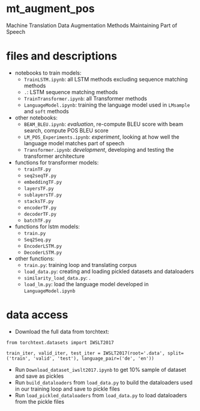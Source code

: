 # mt_augment_pos
Machine Translation Data Augmentation Methods Maintaining Part of Speech


# files and descriptions

- notebooks to train models:
  - `TrainLSTM.ipynb`: all LSTM methods excluding sequence matching methods
  - `.`: LSTM sequence matching methods
  - `TrainTransformer.ipynb`: all Transformer methods
  - `LanguageModel.ipynb`: training the language model used in `LMsample` and `soft` methods
- other notebooks:
  - `BEAM_BLEU.ipynb`: *evaluation*, re-compute BLEU score with beam search, compute POS BLEU score
  - `LM_POS_Experiments.ipynb`: *experiment*, looking at how well the language model matches part of speech
  - `Transformer.ipynb`: *development*, developing and testing the transformer architecture
- functions for transformer models:
  - `trainTF.py`
  - `seq2seqTF.py`
  - `embeddingTF.py`
  - `layersTF.py`
  - `sublayersTF.py`
  - `stacksTF.py`
  - `encoderTF.py`
  - `decoderTF.py`
  - `batchTF.py`
- functions for lstm models:
  - `train.py`
  - `Seq2Seq.py`
  - `EncoderLSTM.py`
  - `DecoderLSTM.py`
- other functions:
  - `train.py`: training loop and translating corpus
  - `load_data.py`: creating and loading pickled datasets and dataloaders
  - `similarity_load_data.py`: .
  - `load_lm.py`: load the language model developed in `LanguageModel.ipynb`

# data access
- Download the full data from torchtext:

`from torchtext.datasets import IWSLT2017`

`train_iter, valid_iter, test_iter = IWSLT2017(root='.data', split=('train', 'valid', 'test'), language_pair=('de', 'en'))`

- Run `Download_dataset_iwslt2017.ipynb` to get 10% sample of dataset and save as pickles
- Run `build_dataloaders` from `load_data.py` to build the dataloaders used in our training loop and save to pickle files
- Run `load_pickled_dataloaders` from `load_data.py` to load dataloaders from the pickle files
